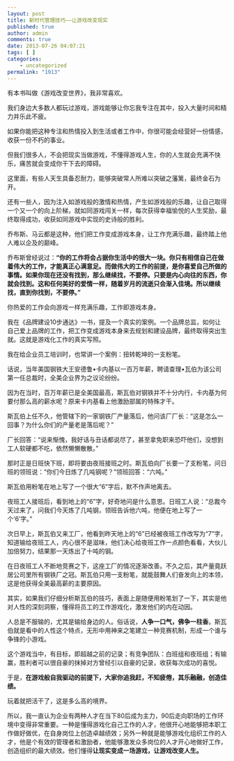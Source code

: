 ```yaml
---
layout: post
title: 新时代管理技巧——让游戏改变现实
published: true
author: admin
comments: true
date: 2013-07-26 04:07:21
tags: [ ]
categories:
    - uncategorized
permalink: "1913"
---
```

有本书叫做《游戏改变世界》，我非常喜欢。

我们身边大多数人都玩过游戏，游戏能够让你忘我专注在其中，投入大量时间和精力并乐此不疲。

如果你能把这种专注和热情投入到生活或者工作中，你很可能会经营好一份情感，收获一份不朽的事业。

但我们很多人，不会把现实当做游戏，不懂得游戏人生，你的人生就会充满不快乐，痛苦就会变成你干下去的障碍。

这里面，有些人天生具备忍耐力，能够突破常人所难以突破之藩篱，最终金石为开。

还有一些人，因为注入如游戏般的激情和热情，产生如游戏般的乐趣，让自己取得一个又一个的向上阶梯，就如同游戏闯关一样，每次获得幸福愉悦的人生奖励，最终取得成功，收获如同游戏中实现的史诗般的胜利。

乔布斯、马云都是这种，他们把工作变成游戏本身，让工作充满乐趣，最终踏上他人难以企及的巅峰。

乔布斯曾经说过：**“你的工作将会占据你生活中的很大一块。你只有相信自己在做着伟大的工作，才能真正心满意足。而做伟大的工作的前提，是你喜爱自己所做的事情。如果你现在还没有找到，那么继续找，不要停。只要是内心向往的东西，你就会找到。这和任何美好的爱情一样，随着岁月的流逝只会渐入佳境。所以继续找，直到你找到，不要停。”**

你热爱的工作会向游戏一样充满乐趣，工作即游戏本身。

我在《品牌建设10步通达》一书，提及一个真实的案例。一个品牌总监，如何让自己爱上品牌的工作，把工作变成游戏本身来去规划和建设品牌，最终取得突出生就。这就是游戏化工作的真实写照。

我在给企业员工培训时，也常讲一个案例：扭转乾坤的一支粉笔。

话说，当年美国钢铁大王安德鲁•卡内基以一百万年薪，聘请查理•瓦伯为该公司第一任总裁时，全美企业界为之议论纷纷。

因为在当时，百万年薪已是全美国最高，斯瓦伯对钢铁并不十分内行，卡内基为何要付那么高的薪水呢？原来卡内基看上他激励部属的特殊才干。

斯瓦伯上任不久，他管辖下的一家钢铁厂产量落后，他问该厂厂长：“这是怎么一回事？为什么你们的产量老是落后呢？”

厂长回答：“说来惭愧，我好话与丑话都说尽了，甚至拿免职来恐吓他们，没想到工人软硬都不吃，依然懒懒散散。”

那时正是日班快下班，即将要由夜班接班之时。斯瓦伯向厂长要一了支粉笔，问日班的领班说：“你们今日炼了几吨钢呢？”领班回答：“六吨。”

斯瓦伯用粉笔在地上写了一个很大“6”字后，默不作声地离去。

夜班工人接班后，看到地上的“6”字，好奇地问是什么意思。日班工人说：“总裁今天过来了，问我们今天炼了几吨钢，领班告诉他六吨，他便在地上写了一个‘6’字。”

次日早上，斯瓦伯又来工厂，他看到昨天地上的“6”已经被夜班工作改写为“7”字，知道输给夜班工人，内心很不是滋味，他们决心给夜班工作一点颜色看看，大伙儿加倍努力，结果那一天炼出了十吨的钢。

在日夜班工人不断地竞赛之下，这座工厂的情况逐渐改善。不久之后，其产量竟跃居公司里所有钢铁厂之冠。斯瓦伯只用一支粉笔，就能鼓舞人们奋发向上的本领，这是他获得全美最高薪的主要原因。

其实，如果我们仔细分析斯瓦伯的技巧，表面上是随便用粉笔划了一下，其实是他对人性的深刻洞察，懂得将员工的工作游戏化，激发他们的内在动因。

人总是不服输的，尤其是输给身边的人。俗话说，**人争一口气，佛争一柱香**。斯瓦伯就是看中的人性这个特点，无形中用神来之笔建立一种竞赛机制，形成一个谁与争锋的小游戏。

这个游戏当中，有目标，即超越之前的记录；有竞争团队：白班组和夜班组；有输赢，胜利者可以很自豪的抹掉对方曾经引以自豪的记录，收获每次成功的喜悦。

于是，**在游戏般自我驱动的前提下，大家你追我赶，不知疲倦，其乐融融，创造佳绩。**

玩着就把活干了，这是多么高的境界。

所以，我一直认为企业有两种人才在当下80后成为主力，90后走向职场的工作环境中变得非常重要。一种是懂得游戏化自己工作的人才，他很开心地能够把本职工作做好做优，在自身岗位上创造卓越绩效；另外一种就是能够游戏化组织工作的人才，他是个有效的管理者和激励者，他能够激发众多岗位的人才开心地做好工作，创造组织的最大绩效。他们懂得**让现实变成一场游戏，让游戏改变人生。**